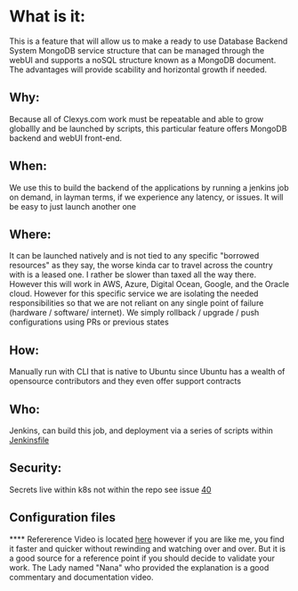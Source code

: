 # What is it:   
This is a feature that will allow us to make a ready to use Database Backend System MongoDB service structure that can be managed through the webUI and supports a noSQL structure known as a MongoDB document.  The advantages will provide scability and horizontal growth if needed.  

## Why:  
Because all of Clexys.com work must be repeatable and able to grow globallly and be launched by scripts, this particular feature offers MongoDB backend and webUI front-end.

## When: 
We use this to build the backend of the applications by running a jenkins job on demand, in layman terms, if we experience any latency, or issues.  It will be easy to just launch another one

## Where: 
It can be launched natively and is not tied to any specific "borrowed resources" as they say, the worse kinda car to travel across the country with is a leased one.  I rather be slower than taxed all the way there.  However this will work in AWS, Azure, Digital Ocean, Google, and the Oracle cloud.  However for this specific service we are isolating the needed responsibilities so that we are not reliant on any single point of failure (hardware / software/ internet).  We simply rollback / upgrade / push configurations using PRs or previous states

## How: 
Manually run with CLI that is native to Ubuntu since Ubuntu has a wealth of opensource contributors and they even offer support contracts

## Who: 
Jenkins, can build this job, and deployment via a series of scripts within [Jenkinsfile](../../Jenkins/pipeline/MongoDB_JOB/MongoDB_Jenkinsfile)


## Security:
Secrets live within k8s not within the repo see issue [40](https://github.com/Hawaiideveloper/Infastructure-as-Code-Sample_Env/issues/40)

## Configuration files





**** Refererence Video is located [here](https://www.youtube.com/watch?v=EQNO_kM96Mo) however if you are like me, you find it faster and quicker without rewinding and watching over and over.  But it is a good source for a reference point if you should decide to validate your work.  The Lady named "Nana" who provided the explanation is a good commentary and documentation video.



